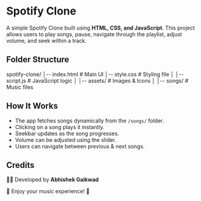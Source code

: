 # Spotify Clone

A simple Spotify Clone built using **HTML, CSS, and JavaScript**. This project allows users to play songs, pause, navigate through the playlist, adjust volume, and seek within a track.

## Folder Structure

spotify-clone/ │-- index.html # Main UI 
│-- style.css # Styling file 
│
│-- script.js # JavaScript logic
│
│-- assets/ # Images & Icons 
│
│-- songs/ # Music files


## How It Works

- The app fetches songs dynamically from the `/songs/` folder.
- Clicking on a song plays it instantly.
- Seekbar updates as the song progresses.
- Volume can be adjusted using the slider.
- Users can navigate between previous & next songs.



## Credits

👨‍💻 Developed by **Abhishek Gaikwad**

🎵 Enjoy your music experience! 🚀
